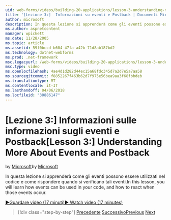 ```yaml
---
uid: web-forms/videos/building-20-applications/lesson-3-understanding-more-about-events-and-postback
title: '[Lezione 3:]  Informazioni su eventi e Postback | Documenti Microsoft'
author: microsoft
description: In questa lezione si apprenderà come gli eventi possono essere utilizzati nel codice e come rispondere quando si verificano tali eventi.
ms.author: aspnetcontent
manager: wpickett
ms.date: 11/28/2005
ms.topic: article
ms.assetid: 59f0bccd-b604-47fa-a42b-71d8ab187bd2
ms.technology: dotnet-webforms
ms.prod: .net-framework
msc.legacyurl: /web-forms/videos/building-20-applications/lesson-3-understanding-more-about-events-and-postback
msc.type: video
ms.openlocfilehash: 4ae4d1d282d44ec15a68fdc345d7a2d7e5a7aa58
ms.sourcegitcommit: f8852267f463b62d7f975e56bea9aa3f68fbbdeb
ms.translationtype: MT
ms.contentlocale: it-IT
ms.lasthandoff: 04/06/2018
ms.locfileid: "30886147"
---
```

<a name="lesson-3--understanding-more-about-events-and-postback"></a><span data-ttu-id="690d6-103">[Lezione 3:]  Informazioni sulle informazioni sugli eventi e Postback</span><span class="sxs-lookup"><span data-stu-id="690d6-103">[Lesson 3:]  Understanding More About Events and Postback</span></span>
====================
<span data-ttu-id="690d6-104">by [Microsoft](https://github.com/microsoft)</span><span class="sxs-lookup"><span data-stu-id="690d6-104">by [Microsoft](https://github.com/microsoft)</span></span>

<span data-ttu-id="690d6-105">In questa lezione si apprenderà come gli eventi possono essere utilizzati nel codice e come rispondere quando si verificano tali eventi.</span><span class="sxs-lookup"><span data-stu-id="690d6-105">In this lesson, you will learn how events can be used in your code, and how to react when those events occur.</span></span>

[<span data-ttu-id="690d6-106">&#9654;Guardare video (17 minuti)</span><span class="sxs-lookup"><span data-stu-id="690d6-106">&#9654; Watch video (17 minutes)</span></span>](https://channel9.msdn.com/Blogs/ASP-NET-Site-Videos/lesson-3-understanding-more-about-events-and-postback)

> [!div class="step-by-step"]
> <span data-ttu-id="690d6-107">[Precedente](lesson-2-creating-a-web-forms-user-interface.md)
> [Successivo](lesson-4-understanding-web-application-state.md)</span><span class="sxs-lookup"><span data-stu-id="690d6-107">[Previous](lesson-2-creating-a-web-forms-user-interface.md)
[Next](lesson-4-understanding-web-application-state.md)</span></span>
